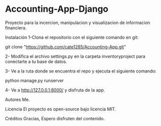 # Accounting-App-Django
Proyecto para la incercion, manipulacion y visualizacion de informacion financiera. 

Instalación
1-Clona el repositorio  con el siguiente comando en git:

git clone "https://github.com/cate1285/Accounting-App.git"

2- Modifica el archivo settings.py en la carpeta inventoryproject para conectarte a tu base de datos. 

3- Ve a la ruta donde se encuentra el repo y ejecuta el siguiente comando:

python manage.py runserver

4- Ve a http://127.0.0.1:8000/ y disfruta de la app.



Autores
Me. 

Licencia
El proyecto es open-source bajo licencia MIT.

Créditos
Gracias, Espero disfruten del contenido.
